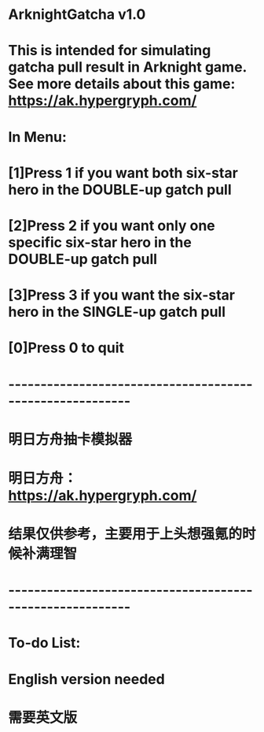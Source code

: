 # ArknightGatcha v1.0
# This is intended for simulating gatcha pull result in Arknight game. See more details about this game: https://ak.hypergryph.com/
# In Menu:
# [1]Press 1 if you want both six-star hero in the DOUBLE-up gatch pull
# [2]Press 2 if you want only one specific six-star hero in the DOUBLE-up gatch pull
# [3]Press 3 if you want the six-star hero in the SINGLE-up gatch pull 
# [0]Press 0 to quit
# ---------------------------------------------------------
# 明日方舟抽卡模拟器
# 明日方舟：https://ak.hypergryph.com/
# 结果仅供参考，主要用于上头想强氪的时候补满理智
# ---------------------------------------------------------
# To-do List:
# English version needed
# 需要英文版
